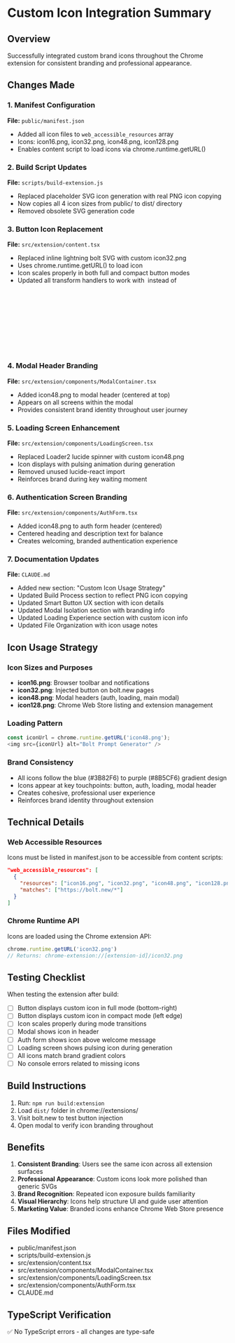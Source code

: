 # Custom Icon Integration Summary

## Overview
Successfully integrated custom brand icons throughout the Chrome extension for consistent branding and professional appearance.

## Changes Made

### 1. Manifest Configuration
**File:** `public/manifest.json`
- Added all icon files to `web_accessible_resources` array
- Icons: icon16.png, icon32.png, icon48.png, icon128.png
- Enables content script to load icons via chrome.runtime.getURL()

### 2. Build Script Updates
**File:** `scripts/build-extension.js`
- Replaced placeholder SVG icon generation with real PNG icon copying
- Now copies all 4 icon sizes from public/ to dist/ directory
- Removed obsolete SVG generation code

### 3. Button Icon Replacement
**File:** `src/extension/content.tsx`
- Replaced inline lightning bolt SVG with custom icon32.png
- Uses chrome.runtime.getURL() to load icon
- Icon scales properly in both full and compact button modes
- Updated all transform handlers to work with <img> instead of <svg>

### 4. Modal Header Branding
**File:** `src/extension/components/ModalContainer.tsx`
- Added icon48.png to modal header (centered at top)
- Appears on all screens within the modal
- Provides consistent brand identity throughout user journey

### 5. Loading Screen Enhancement
**File:** `src/extension/components/LoadingScreen.tsx`
- Replaced Loader2 lucide spinner with custom icon48.png
- Icon displays with pulsing animation during generation
- Removed unused lucide-react import
- Reinforces brand during key waiting moment

### 6. Authentication Screen Branding
**File:** `src/extension/components/AuthForm.tsx`
- Added icon48.png to auth form header (centered)
- Centered heading and description text for balance
- Creates welcoming, branded authentication experience

### 7. Documentation Updates
**File:** `CLAUDE.md`
- Added new section: "Custom Icon Usage Strategy"
- Updated Build Process section to reflect PNG icon copying
- Updated Smart Button UX section with icon details
- Updated Modal Isolation section with branding info
- Updated Loading Experience section with custom icon info
- Updated File Organization with icon usage notes

## Icon Usage Strategy

### Icon Sizes and Purposes
- **icon16.png**: Browser toolbar and notifications
- **icon32.png**: Injected button on bolt.new pages
- **icon48.png**: Modal headers (auth, loading, main modal)
- **icon128.png**: Chrome Web Store listing and extension management

### Loading Pattern
```typescript
const iconUrl = chrome.runtime.getURL('icon48.png');
<img src={iconUrl} alt="Bolt Prompt Generator" />
```

### Brand Consistency
- All icons follow the blue (#3B82F6) to purple (#8B5CF6) gradient design
- Icons appear at key touchpoints: button, auth, loading, modal header
- Creates cohesive, professional user experience
- Reinforces brand identity throughout extension

## Technical Details

### Web Accessible Resources
Icons must be listed in manifest.json to be accessible from content scripts:
```json
"web_accessible_resources": [
  {
    "resources": ["icon16.png", "icon32.png", "icon48.png", "icon128.png"],
    "matches": ["https://bolt.new/*"]
  }
]
```

### Chrome Runtime API
Icons are loaded using the Chrome extension API:
```typescript
chrome.runtime.getURL('icon32.png')
// Returns: chrome-extension://[extension-id]/icon32.png
```

## Testing Checklist

When testing the extension after build:
- [ ] Button displays custom icon in full mode (bottom-right)
- [ ] Button displays custom icon in compact mode (left edge)
- [ ] Icon scales properly during mode transitions
- [ ] Modal shows icon in header
- [ ] Auth form shows icon above welcome message
- [ ] Loading screen shows pulsing icon during generation
- [ ] All icons match brand gradient colors
- [ ] No console errors related to missing icons

## Build Instructions

1. Run: `npm run build:extension`
2. Load `dist/` folder in chrome://extensions/
3. Visit bolt.new to test button injection
4. Open modal to verify icon branding throughout

## Benefits

1. **Consistent Branding**: Users see the same icon across all extension surfaces
2. **Professional Appearance**: Custom icons look more polished than generic SVGs
3. **Brand Recognition**: Repeated icon exposure builds familiarity
4. **Visual Hierarchy**: Icons help structure UI and guide user attention
5. **Marketing Value**: Branded icons enhance Chrome Web Store presence

## Files Modified
- public/manifest.json
- scripts/build-extension.js
- src/extension/content.tsx
- src/extension/components/ModalContainer.tsx
- src/extension/components/LoadingScreen.tsx
- src/extension/components/AuthForm.tsx
- CLAUDE.md

## TypeScript Verification
✅ No TypeScript errors - all changes are type-safe
